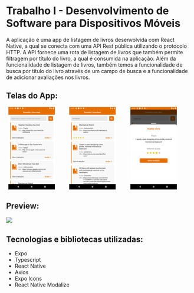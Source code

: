 # Trabalho I - Desenvolvimento de Software para Dispositivos Móveis

A aplicação é uma app de listagem de livros desenvolvida com React Native, a qual se conecta com uma API Rest pública utilizando o protocolo HTTP. A API fornece uma rota de listagem de livros que também permite filtragem por título do livro, a qual é consumida na aplicação. Além da funcionalidade de listagem de livros, também temos a funcionalidade de busca por título do livro através de um campo de busca e a funcionalidade de adicionar avaliações nos livros.

## Telas do App:

<div align="center">
  <img src="github/00_home.png" width="25%" margin="20" />&nbsp;&nbsp;&nbsp;&nbsp;&nbsp;&nbsp;&nbsp;&nbsp;&nbsp;
  <img src="github/01_search.png" width="25%" margin="20" />&nbsp;&nbsp;&nbsp;&nbsp;&nbsp;&nbsp;&nbsp;&nbsp;&nbsp;
  <img src="github/02_rating.png" width="25%" margin="20" />&nbsp;&nbsp;&nbsp;&nbsp;&nbsp;&nbsp;&nbsp;&nbsp;&nbsp;
</div>

## Preview:

<img src="github/preview.gif" width="30%" margin="20" />

## Tecnologias e bibliotecas utilizadas:

- Expo
- Typescript
- React Native
- Axios
- Expo Icons
- React Native Modalize

